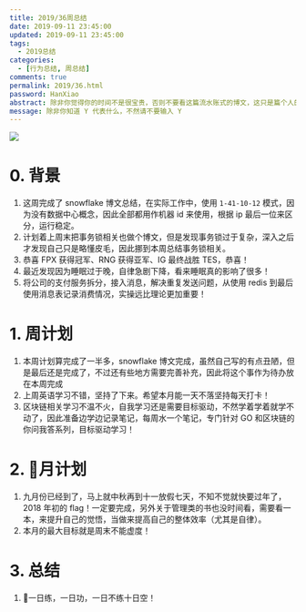 ```yaml
---
title: 2019/36周总结
date: 2019-09-11 23:45:00
updated: 2019-09-11 23:45:00
tags:
  - 2019总结
categories: 
  - [行为总结, 周总结]
comments: true
permalink: 2019/36.html  
password: HanXiao
abstract: 除非你觉得你的时间不是很宝贵，否则不要看这篇流水账式的博文，这只是篇个人的工作的学习一个总结而已，没有包含任何的技术细节
message: 除非你知道 Y 代表什么，不然请不要输入 Y
---
```


![][0]  

# 0. 背景

1. 这周完成了 snowflake 博文总结，在实际工作中，使用 `1-41-10-12` 模式，因为没有数据中心概念，因此全部都用作机器 id 来使用，根据 ip 最后一位来区分，运行稳定。
2. 计划着上周末把事务锁相关也做个博文，但是发现事务锁过于复杂，深入之后才发现自己只是略懂皮毛，因此挪到本周总结事务锁相关。
3. 恭喜 FPX 获得冠军、RNG 获得亚军、IG 最终战胜 TES，恭喜！
4. 最近发现因为睡眠过于晚，自律急剧下降，看来睡眠真的影响了很多！
5. 将公司的支付服务拆分，接入消息，解决重复发送问题，从使用 redis 到最后使用消息表记录消费情况，实操远比理论更加重要！

<!--more-->

# 1. 周计划

1. 本周计划算完成了一半多，snowflake 博文完成，虽然自己写的有点丑陋，但是最后还是完成了，不过还有些地方需要完善补充，因此将这个事作为待办放在本周完成
2. 上周英语学习不错，坚持了下来。希望本月能一天不落坚持每天打卡！
3. 区块链相关学习不温不火，自我学习还是需要目标驱动，不然学着学着就学不动了，因此准备边学边记录笔记，每周水一个笔记，专门针对 GO 和区块链的你问我答系列，目标驱动学习！

# 2. 月计划

1. 九月份已经到了，马上就中秋再到十一放假七天，不知不觉就快要过年了，2018 年初的 flag！一定要完成，另外关于管理类的书也没时间看，需要看一本，来提升自己的觉悟，当做来提高自己的整体效率（尤其是自律）。
2. 本月的最大目标就是周末不能虚度！

# 3. 总结

1. 一日练，一日功，一日不练十日空！

[0]: https://leran2deeplearnjavawebtech.oss-cn-beijing.aliyuncs.com/background/2019-09-10%E7%BE%8E%E5%9B%BD%E5%B7%A5%E5%8E%82.jpg